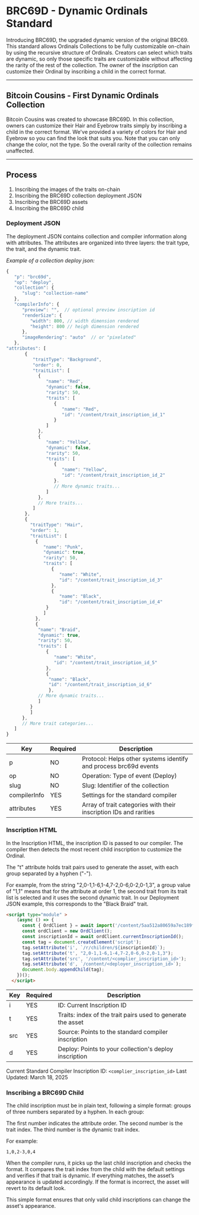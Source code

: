 # BRC69D - Dynamic Ordinals Standard

Introducing BRC69D, the upgraded dynamic version of the original BRC69. This standard allows Ordinals Collections to be fully customizable on-chain by using the recursive structure of Ordinals. Creators can select which traits are dynamic, so only those specific traits are customizable without affecting the rarity of the rest of the collection. The owner of the inscription can customize their Ordinal by inscribing a child in the correct format.

---

## Bitcoin Cousins - First Dynamic Ordinals Collection

Bitcoin Cousins was created to showcase BRC69D. In this collection, owners can customize their Hair and Eyebrow traits simply by inscribing a child in the correct format. We've provided a variety of colors for Hair and Eyebrow so you can find the look that suits you. Note that you can only change the color, not the type. So the overall rarity of the collection remains unaffected.

---

## Process

1. Inscribing the images of the traits on-chain
2. Inscribing the BRC69D collection deployment JSON
3. Inscribing the BRC69D assets
4. Inscribing the BRC69D child

### Deployment JSON

The deployment JSON contains collection and compiler information along with attributes. The attributes are organized into three layers: the trait type, the trait, and the dynamic trait.

*Example of a collection deploy json:*

```javascript
{
   "p": "brc69d",
   "op": "deploy",
   "collection": {
      "slug": "collection-name"
   },
   "compilerInfo": {
      "preview": "",  // optional preview inscription id
      "renderSize": {
         "width": 800, // width dimension rendered
         "height": 800 // heigh dimension rendered
      },
      "imageRendering": "auto"  // or "pixelated"
   },
"attributes": [
       {
          "traitType": "Background",
          "order": 0,
          "traitList": [
            {
               "name": "Red",
               "dynamic": false,
               "rarity": 50,
               "traits": [
                  {
                     "name": "Red",
                     "id": "/content/trait_inscription_id_1"
                  }
               ]
            },
            {
               "name": "Yellow",
               "dynamic": false,
               "rarity": 50,
               "traits": [
                  {
                     "name": "Yellow",
                     "id": "/content/trait_inscription_id_2"
                  }.
                  // More dynamic traits...
               ]
            },
            // More traits...
          ]
       },
       {
         "traitType": "Hair",
         "order": 1,
         "traitList": [
           {
              "name": "Punk",
              "dynamic": true,
              "rarity": 50,
              "traits": [
                 {
                    "name": "White",
                    "id": "/content/trait_inscription_id_3"
                 },
                 {
                    "name": "Black",
                    "id": "/content/trait_inscription_id_4"
               }
              ]
           },
           {
            "name": "Braid",
            "dynamic": true,
            "rarity": 50,
            "traits": [
               {
                  "name": "White",
                  "id": "/content/trait_inscription_id_5"
               },
               {
                "name": "Black",
                "id": "/content/trait_inscription_id_6"
                },
            // More dynamic traits...
            ]
         }
         ]
      },
      // More trait categories...
   ]
}
```

| Key         | Required | Description                                                  |
| ----------- | -------- | ------------------------------------------------------------ |
| p           | NO      | Protocol: Helps other systems identify and process brc69d events |
| op          | NO      | Operation: Type of event (Deploy)                            |
| slug        | NO      | Slug: Identifier of the collection                           |
| compilerInfo| YES      | Settings for the standard compiler                           |
| attributes  | YES      | Array of trait categories with their inscription IDs and rarities |


### Inscription HTML

In the Inscription HTML, the inscription ID is passed to our compiler. The compiler then detects the most recent child inscription to customize the Ordinal. 

The "t" attribute holds trait pairs used to generate the asset, with each group separated by a hyphen ("-").

For example, from the string "2,0-1,1-6,1-4,7-2,0-6,0-2,0-1,3", a group value of "1,1" means that for the attribute at order 1, the second trait from its trait list is selected and it uses the second dynamic trait. In our Deployment JSON example, this corresponds to the "Black Braid" trait.


```html
<script type="module" >
    (async () => {
      const { OrdClient } = await import('/content/5aa512a80659a7ec189ffd2cdf84af2614c898eec0605a86d0e813eef39c9452i0');
      const ordClient = new OrdClient();
      const inscriptionId = await ordClient.currentInscriptionId();
      const tag = document.createElement('script');
      tag.setAttribute('i', `/r/children/${inscriptionId}`);
      tag.setAttribute('t', "2,0-1,1-6,1-4,7-2,0-6,0-2,0-1,3");
      tag.setAttribute('src', '/content/<complier_inscription_id>');
      tag.setAttribute('d', `/content/<deployer_inscription_id>`);
      document.body.appendChild(tag);
    })();
  </script>
```

| Key  | Required | Description                                                  |
| ---- | -------- | ------------------------------------------------------------ |
| i    | YES      | ID: Current Inscription ID                                    |
| t    | YES      | Traits: index of the trait pairs used to generate the asset   |
| src  | YES      | Source: Points to the standard compiler inscription           |
| d    | YES      | Deploy: Points to your collection's deploy inscription        |

Current Standard Compiler Inscription ID: `<complier_inscription_id>`
Last Updated: March 18, 2025


### Inscribing a BRC69D Child 

The child inscription must be in plain text, following a simple format: groups of three numbers separated by a hyphen. In each group:

The first number indicates the attribute order.
The second number is the trait index.
The third number is the dynamic trait index.

For example:

```
1,0,2-3,0,4
```

When the compiler runs, it picks up the last child inscription and checks the format. It compares the trait index from the child with the default settings and verifies if that trait is dynamic. If everything matches, the asset’s appearance is updated accordingly. If the format is incorrect, the asset will revert to its default look.

This simple format ensures that only valid child inscriptions can change the asset's appearance.
